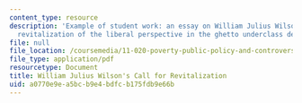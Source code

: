 ```yaml
---
content_type: resource
description: 'Example of student work: an essay on William Julius Wilson''s call for
  revitalization of the liberal perspective in the ghetto underclass debate.'
file: null
file_location: /coursemedia/11-020-poverty-public-policy-and-controversy-fall-2003/a0770e9ea5bcb9e4bdfcb175fdb9e66b_william_julius_wilson.pdf
file_type: application/pdf
resourcetype: Document
title: William Julius Wilson's Call for Revitalization
uid: a0770e9e-a5bc-b9e4-bdfc-b175fdb9e66b
---
```

